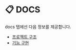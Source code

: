 # 📋 DOCS

docs 탭에선 다음 정보를 제공합니다.

- [프로젝트 구조](https://github.com/banma1234/myBlog-migration/blob/main/docs/projectTree.md)
- [기능 구현](https://github.com/banma1234/myBlog-migration/blob/main/docs/features.md)
